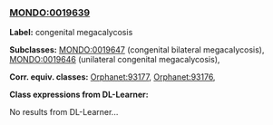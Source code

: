 
### [MONDO:0019639](http://purl.obolibrary.org/obo/MONDO_0019639)
**Label:** congenital megacalycosis

**Subclasses:** [MONDO:0019647](http://purl.obolibrary.org/obo/MONDO_0019647) (congenital bilateral megacalycosis), [MONDO:0019646](http://purl.obolibrary.org/obo/MONDO_0019646) (unilateral congenital megacalycosis), 

**Corr. equiv. classes:** [Orphanet:93177](http://www.orpha.net/ORDO/Orphanet_93177), [Orphanet:93176](http://www.orpha.net/ORDO/Orphanet_93176), 

**Class expressions from DL-Learner:**

No results from DL-Learner...



